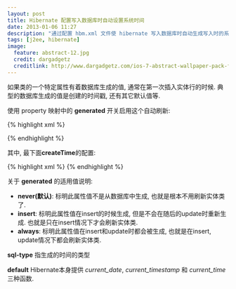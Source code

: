 ```yaml
---
layout: post
title: Hibernate 配置写入数据库时自动设置系统时间
date: 2013-01-06 11:27
description: "通过配置 hbm.xml 文件使 hibernate 写入数据库时自动生成写入时的系统时间, 用于需要记录注册时间的场合, 如'用户注册时间'等"
tags: [j2ee, hibernate]
image:
  feature: abstract-12.jpg
  credit: dargadgetz
  creditlink: http://www.dargadgetz.com/ios-7-abstract-wallpaper-pack-for-iphone-5-and-ipod-touch-retina/
---
```

如果类的一个特定属性有着数据库生成的值, 通常在第一次插入实体行的时候. 典型的数据库生成的值是创建的时间戳, 还有其它默认值等.

使用 property 映射中的 **generated** 开关启用这个自动刷新:

{% highlight xml %}
<?xml version="1.0"?>
<!DOCTYPE hibernate-mapping PUBLIC "-//Hibernate/Hibernate Mapping DTD 3.0//EN"
"http://hibernate.sourceforge.net/hibernate-mapping-3.0.dtd">
<!-- Generated Jan 5, 2013 2:10:24 PM by Hibernate Tools 3.4.0.CR1 -->
<hibernate-mapping>
    <class name="com.vipshop.cmprice.vo.ItemInfo" table="item_info">
        <id name="id" type="int">
            <column name="id" />
            <generator class="increment" />
        </id>
        <property name="sku" type="java.lang.String">
            <column name="sku" />
        </property>
        <property name="platform" type="java.lang.String">
            <column name="platform" />
        </property>
        <property name="itemTitle" type="java.lang.String">
            <column name="item_title" />
        </property>
        <property name="itemPrice" type="java.lang.String">
            <column name="item_price" />
        </property>
        <property name="itemLink" type="java.lang.String">
            <column name="item_link" />
        </property>
        <property name="storeLink" type="java.lang.String">
            <column name="store_link" />
        </property>
        <property name="storeTitle" type="java.lang.String">
            <column name="store_title" />
        </property>
        <property name="itemImage" type="java.lang.String">
            <column name="item_image" />
        </property>
        <property name="createTime" type="java.util.Date" generated="insert" not-null="true">
            <column name="create_time" sql-type="timestamp" default="CURRENT_TIMESTAMP" />
        </property>
    </class>
</hibernate-mapping>
{% endhighlight %}

其中, 最下面**createTime**的配置:

{% highlight xml %}
<property name="createTime" type="java.util.Date" generated="insert" not-null="true">
    <column name="create_time" sql-type="timestamp" default="CURRENT_TIMESTAMP" />
</property>
{% endhighlight %}

关于 **generated** 的适用值说明:

* **never(默认)**: 标明此属性值不是从数据库中生成, 也就是根本不用刷新实体类了.
* **insert**: 标明此属性值在insert的时候生成, 但是不会在随后的update时重新生成. 也就是只在insert情况下才会刷新实体类.
* **always**: 标明此属性值在insert和update时都会被生成, 也就是在insert, update情况下都会刷新实体类.

**sql-type** 指生成的时间的类型

**default** Hibernate本身提供 _current\_date_, _current\_timestamp_ 和 _current\_time_ 三种函数.
